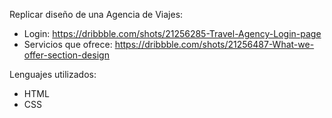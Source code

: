 Replicar diseño de una Agencia de Viajes:
* Login: https://dribbble.com/shots/21256285-Travel-Agency-Login-page
* Servicios que ofrece: https://dribbble.com/shots/21256487-What-we-offer-section-design

Lenguajes utilizados:
* HTML
* CSS
